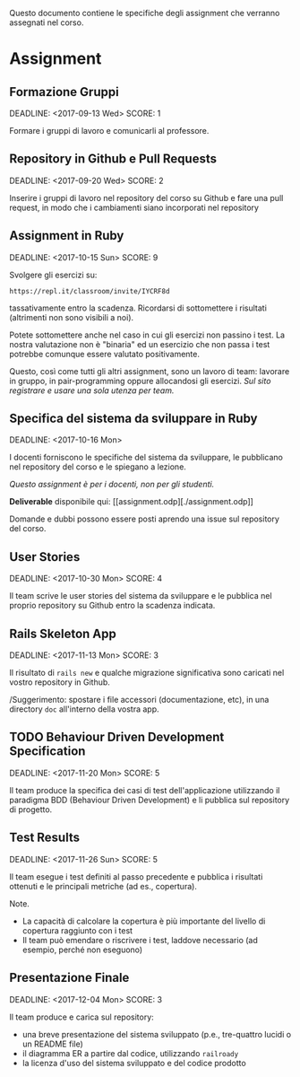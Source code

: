 Questo documento contiene le specifiche degli assignment che verranno
assegnati nel corso.

# Assignment

## Formazione Gruppi

DEADLINE: <2017-09-13 Wed>
SCORE: 1

Formare i gruppi di lavoro e comunicarli al professore.


## Repository in Github e Pull Requests

DEADLINE: <2017-09-20 Wed>
SCORE: 2

Inserire i gruppi di lavoro nel repository del corso su Github e
fare una pull request, in modo che i cambiamenti siano incorporati
nel repository
  
## Assignment in Ruby

DEADLINE: <2017-10-15 Sun>
SCORE: 9

Svolgere gli esercizi su: 

```
https://repl.it/classroom/invite/IYCRF8d
```

tassativamente entro la scadenza.  Ricordarsi di sottomettere i
risultati (altrimenti non sono visibili a noi).

Potete sottomettere anche nel caso in cui gli esercizi non passino i
test. La nostra valutazione non è "binaria" ed un esercizio
che non passa i test potrebbe comunque essere valutato positivamente.

Questo, così come tutti gli altri assignment, sono un lavoro di
team: lavorare in gruppo, in pair-programming oppure allocandosi gli
esercizi.  *Sul sito registrare e usare una sola utenza per team.*


## Specifica del sistema da sviluppare in Ruby

DEADLINE: <2017-10-16 Mon>

I docenti forniscono le specifiche del sistema da
sviluppare, le pubblicano nel repository del corso e le 
spiegano a lezione.

*Questo assignment è per i docenti, non per gli studenti.*

**Deliverable** disponibile qui: [[assignment.odp][./assignment.odp]]

Domande e dubbi possono essere posti aprendo una issue sul
repository del corso.

## User Stories

DEADLINE: <2017-10-30 Mon>
SCORE: 4

Il team scrive le user stories del sistema da sviluppare e le
pubblica nel proprio repository su Github entro la scadenza
indicata.

## Rails Skeleton App

DEADLINE: <2017-11-13 Mon>
SCORE: 3

Il risultato di `rails new` e qualche migrazione significativa
sono caricati nel vostro repository in Github.

/Suggerimento: spostare i file accessori (documentazione, etc),
in una directory `doc` all'interno della vostra app.

## TODO Behaviour Driven Development Specification

DEADLINE: <2017-11-20 Mon>
SCORE: 5

Il team produce la specifica dei casi di test dell'applicazione
utilizzando il paradigma BDD (Behaviour Driven Development) e li
pubblica sul repository di progetto.


## Test Results

DEADLINE: <2017-11-26 Sun>
SCORE: 5

Il team esegue i test definiti al passo precedente e pubblica i
risultati ottenuti e le principali metriche (ad es., copertura).

Note.

- La capacità di calcolare la copertura è più importante del livello
  di copertura raggiunto con i test
- Il team può emendare o riscrivere i test, laddove necessario (ad
  esempio, perché non eseguono)


## Presentazione Finale

DEADLINE: <2017-12-04 Mon>
SCORE: 3

Il team produce e carica sul repository:

- una breve presentazione del sistema sviluppato (p.e., tre-quattro
  lucidi o un README file)
- il diagramma ER a partire dal codice, utilizzando `railroady`
- la licenza d'uso del sistema sviluppato e del codice prodotto
